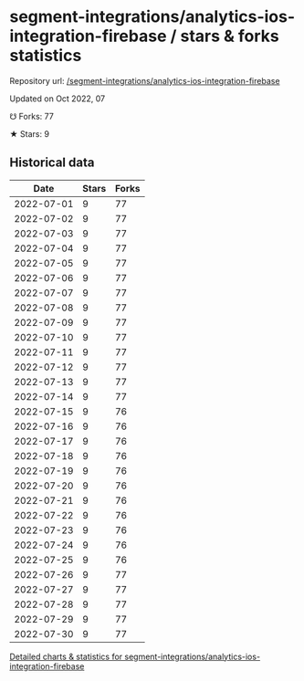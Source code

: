 # segment-integrations/analytics-ios-integration-firebase / stars & forks statistics

Repository url: [/segment-integrations/analytics-ios-integration-firebase](https://github.com/segment-integrations/analytics-ios-integration-firebase)

Updated on Oct 2022, 07

☋ Forks: 77

★ Stars: 9

## Historical data
| Date | Stars | Forks |
|------|-------|-------|
| 2022-07-01 | 9 | 77 | 
| 2022-07-02 | 9 | 77 | 
| 2022-07-03 | 9 | 77 | 
| 2022-07-04 | 9 | 77 | 
| 2022-07-05 | 9 | 77 | 
| 2022-07-06 | 9 | 77 | 
| 2022-07-07 | 9 | 77 | 
| 2022-07-08 | 9 | 77 | 
| 2022-07-09 | 9 | 77 | 
| 2022-07-10 | 9 | 77 | 
| 2022-07-11 | 9 | 77 | 
| 2022-07-12 | 9 | 77 | 
| 2022-07-13 | 9 | 77 | 
| 2022-07-14 | 9 | 77 | 
| 2022-07-15 | 9 | 76 | 
| 2022-07-16 | 9 | 76 | 
| 2022-07-17 | 9 | 76 | 
| 2022-07-18 | 9 | 76 | 
| 2022-07-19 | 9 | 76 | 
| 2022-07-20 | 9 | 76 | 
| 2022-07-21 | 9 | 76 | 
| 2022-07-22 | 9 | 76 | 
| 2022-07-23 | 9 | 76 | 
| 2022-07-24 | 9 | 76 | 
| 2022-07-25 | 9 | 76 | 
| 2022-07-26 | 9 | 77 | 
| 2022-07-27 | 9 | 77 | 
| 2022-07-28 | 9 | 77 | 
| 2022-07-29 | 9 | 77 | 
| 2022-07-30 | 9 | 77 | 


[Detailed charts & statistics for segment-integrations/analytics-ios-integration-firebase](https://reviewgithub.com/rep/segment-integrations/analytics-ios-integration-firebase)
